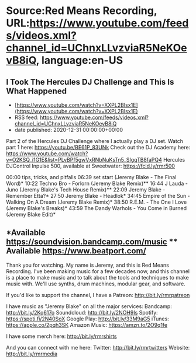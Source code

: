# Source:Red Means Recording, URL:https://www.youtube.com/feeds/videos.xml?channel_id=UChnxLLvzviaR5NeKOevB8iQ, language:en-US

## I Took The Hercules DJ Challenge and This Is What Happened
 - [https://www.youtube.com/watch?v=XXPL2BIsx1E](https://www.youtube.com/watch?v=XXPL2BIsx1E)
 - RSS feed: https://www.youtube.com/feeds/videos.xml?channel_id=UChnxLLvzviaR5NeKOevB8iQ
 - date published: 2020-12-31 00:00:00+00:00

Part 2 of the Hercules DJ Challenge where I actually play a DJ set. 
Watch part 1 here: https://youtu.be/BE61P_83UNk
Check out the DJ Academy here: https://www.youtube.com/watch?v=O2KSQ_i1G1E&list=PLvBPf5gwVxRNbNuKsTn5_SIgqTB8faPQ4
Hercules DJControl Inpulse 500, available at Sweetwater: https://fcld.ly/rmr500

00:00 tips, tricks, and pitfalls
06:39 set start (Jeremy Blake - The Final Word)*
10:22 Techno Bro - Forlorn (Jeremy Blake Remix)**
16:44 J Lauda - Juno (Jeremy Blake's Tech House Remix)**
22:09 Jeremy Blake - Remember Etta?*
27:50 Jeremy Blake - Headlok*
34:45 Empire of the Sun - Walking On A Dream (Jeremy Blake Remix)*
38:50 R.E.M. - The One I Love (Jeremy Blake's Breaks)*
43:59 The Dandy Warhols - You Come in Burned (Jeremy Blake Edit)*

*Available https://soundvision.bandcamp.com/music
** Available https://www.beatport.com/
------------------------------------
Thank you for watching. My name is Jeremy, and this is Red Means Recording. I've been making music for a few decades now, and this channel is a place to make music and to talk about the tools and techniques to make music with. We'll use synths, drum machines, modular gear, and software. 

If you'd like to support the channel, I have a Patreon:  http://bit.ly/rmrpatreon

I have music as "Jeremy Blake" on all the major services: 
Bandcamp: http://bit.ly/2Kq617o
Soundcloud: http://bit.ly/2NOH9Is
Spotify: https://spoti.fi/2N40SoX
Google Play: http://bit.ly/33M9aG5
iTunes: https://apple.co/2pqh3SK
Amazon Music: https://amzn.to/2O9q1fe

I have some merch here: http://bit.ly/rmrshirts

And you can connect with me here: 
Twitter: http://bit.ly/rmrtwitters
Website: http://bit.ly/rmrmedia

